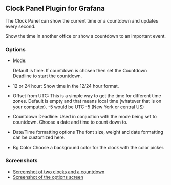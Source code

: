 ## Clock Panel Plugin for Grafana

The Clock Panel can show the current time or a countdown and updates every second.

Show the time in another office or show a countdown to an important event.

### Options

- Mode:

  Default is time. If countdown is chosen then set the Countdown Deadline to start the countdown.

- 12 or 24 hour:
  Show time in the 12/24 hour format.
  
- Offset from UTC:
  This is a simple way to get the time for different time zones. Default is empty and that means local time (whatever that is on your computer). -5 would be UTC -5 (New York or central US)

- Countdown Deadline:
  Used in conjuction with the mode being set to countdown. Choose a date and time to count down to.
  
- Date/Time formatting options
  The font size, weight and date formatting can be customized here.

- Bg Color
  Choose a background color for the clock with the color picker.
  
### Screenshots

- [Screenshot of two clocks and a countdown](https://raw.githubusercontent.com/grafana/clock-panel/06ecf59c191db642127c6153bc3145e93a1df1f8/src/img/screenshot-clocks.png)
- [Screenshot of the options screen](https://raw.githubusercontent.com/grafana/clock-panel/06ecf59c191db642127c6153bc3145e93a1df1f8/src/img/screenshot-clock-options.png)

